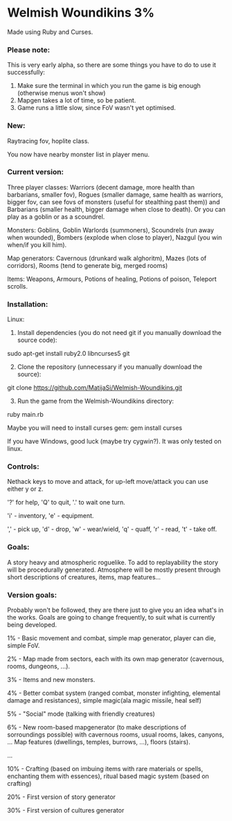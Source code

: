 # Welmish Woundikins 3%
Made using Ruby and Curses.

### Please note:
This is very early alpha, so there are some things you have to do to use it successfully:

1. Make sure the terminal in which you run the game is big enough (otherwise menus won't show)
2. Mapgen takes a lot of time, so be patient.
3. Game runs a little slow, since FoV wasn't yet optimised.


### New:
Raytracing fov, hoplite class.

You now have nearby monster list in player menu.

### Current version:
Three player classes: Warriors (decent damage, more health than barbarians, smaller fov), Rogues (smaller damage, same health as warriors, bigger fov, can see fovs of monsters (useful for stealthing past them)) and Barbarians (smaller health, bigger damage when close to death). Or you can play as a goblin or as a scoundrel.

Monsters: Goblins, Goblin Warlords (summoners), Scoundrels (run away when wounded), Bombers (explode when close to player), Nazgul (you win when/if you kill him).

Map generators: Cavernous (drunkard walk alghoritm), Mazes (lots of corridors), Rooms (tend to generate big, merged rooms)

Items: Weapons, Armours, Potions of healing, Potions of poison, Teleport scrolls.

### Installation:
Linux:

1) Install dependencies (you do not need git if you manually download the source code):

sudo apt-get install ruby2.0 libncurses5 git

2) Clone the repository (unnecessary if you manually download the source):

git clone https://github.com/MatijaSi/Welmish-Woundikins.git

3) Run the game from the Welmish-Woundikins directory:

ruby main.rb

Maybe you will need to install curses gem: gem install curses

If you have Windows, good luck (maybe try cygwin?). It was only tested on linux.

### Controls:
Nethack keys to move and attack, for up-left move/attack you can use either y or z.

'?' for help, 'Q' to quit, '.' to wait one turn.

'i' - inventory, 'e' - equipment.

',' - pick up, 'd' - drop, 'w' - wear/wield, 'q' - quaff, 'r' - read, 't' - take off.

### Goals:
A story heavy and atmospheric roguelike. To add to replayability the story will be procedurally generated. Atmosphere will be mostly present through short descriptions of creatures, items, map features...

### Version goals:

Probably won't be followed, they are there just to give you an idea what's in the works. Goals are going to change frequently, to suit what is currently being developed.

1%    - Basic movement and combat, simple map generator, player can die, simple FoV.

2%    - Map made from sectors, each with its own map generator (cavernous, rooms, dungeons, ...).

3%    - Items and new monsters.

4%    - Better combat system (ranged combat, monster infighting, elemental damage and resistances), simple magic(ala magic missile, heal self)

5%    - "Social" mode (talking with friendly creatures)

6%    - New room-based mapgenerator (to make descriptions of sorroundings possible) with cavernous rooms, usual rooms, lakes, canyons, ... Map features (dwellings, temples, burrows, ...), floors (stairs).

...

10%   - Crafting (based on imbuing items with rare materials or spells, enchanting them with essences), ritual based magic system (based on crafting)

20%   - First version of story generator

30%   - First version of cultures generator

